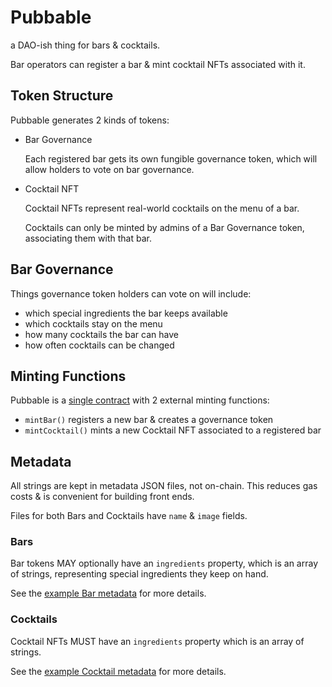 # Pubbable

a DAO-ish thing for bars & cocktails.

Bar operators can register a bar & mint cocktail NFTs associated with it.

## Token Structure

Pubbable generates 2 kinds of tokens:
* Bar Governance
  
  Each registered bar gets its own fungible governance token, which will allow holders to vote on bar governance.

* Cocktail NFT
  
  Cocktail NFTs represent real-world cocktails on the menu of a bar.

  Cocktails can only be minted by admins of a Bar Governance token, associating them with that bar.

## Bar Governance

Things governance token holders can vote on will include:
* which special ingredients the bar keeps available
* which cocktails stay on the menu
* how many cocktails the bar can have
* how often cocktails can be changed


## Minting Functions

Pubbable is a [single contract](./contracts/Pubbable.sol) with 2 external minting functions:
  * `mintBar()` registers a new bar & creates a governance token
  * `mintCocktail()` mints a new Cocktail NFT associated to a registered bar 


## Metadata

All strings are kept in metadata JSON files, not on-chain.  This reduces gas costs & is convenient for building front ends.

Files for both Bars and Cocktails have `name` & `image` fields.

### Bars

Bar tokens MAY optionally have an `ingredients` property, which is an array of strings, representing special ingredients they keep on hand.

See the [example Bar metadata](./metadata/barMetadataExample.json) for more details.

  
### Cocktails

Cocktail NFTs MUST have an `ingredients` property which is an array of strings.

See the [example Cocktail metadata](./metadata/cocktailMetadataExample.json) for more details.
